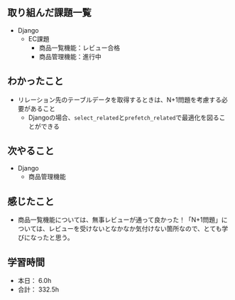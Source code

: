 ## 取り組んだ課題一覧

- Django
  - EC課題
    - 商品一覧機能：レビュー合格
    - 商品管理機能：進行中

## わかったこと
- リレーション先のテーブルデータを取得するときは、N+1問題を考慮する必要があること
  - Djangoの場合、`select_related`と`prefetch_related`で最適化を図ることができる


## 次やること
- Django
  - 商品管理機能

## 感じたこと
- 商品一覧機能については、無事レビューが通って良かった！「N+1問題」については、レビューを受けないとなかなか気付けない箇所なので、とても学びになったと思う。


## 学習時間

- 本日： 6.0h
- 合計： 332.5h
